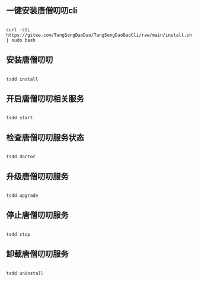 
## 一键安装唐僧叨叨cli

```shell

curl -sSL https://gitee.com/TangSengDaoDao/TangSengDaoDaoCli/raw/main/install.sh | sudo bash

```

## 安装唐僧叨叨

```shell

tsdd install

```

## 开启唐僧叨叨相关服务

```shell

tsdd start

```

## 检查唐僧叨叨服务状态
    
```shell

tsdd doctor

```

## 升级唐僧叨叨服务
    
```shell

tsdd upgrade

```


## 停止唐僧叨叨服务

```shell

tsdd stop

```


## 卸载唐僧叨叨服务

```shell

tsdd uninstall

```